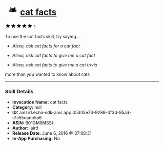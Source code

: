 # &nbsp;<img src="skill_icon" alt="cat facts icon" width="36"> [cat facts](http://alexa.amazon.com/#skills/amzn1.echo-sdk-ams.app.05305e73-9299-4f3d-95ad-c1c55daeb5a6)
![5 stars](../../images/ic_star_black_18dp_1x.png)![5 stars](../../images/ic_star_black_18dp_1x.png)![5 stars](../../images/ic_star_black_18dp_1x.png)![5 stars](../../images/ic_star_black_18dp_1x.png)![5 stars](../../images/ic_star_black_18dp_1x.png) 1

To use the cat facts skill, try saying...

* *Alexa, ask cat facts for a cat fact*

* *Alexa, ask cat facts to give me a cat fact*

* *Alexa, ask cat facts to give me a cat trivia*

more than you wanted to know about cats

***

### Skill Details

* **Invocation Name:** cat facts
* **Category:** null
* **ID:** amzn1.echo-sdk-ams.app.05305e73-9299-4f3d-95ad-c1c55daeb5a6
* **ASIN:** B01GM0MSSI
* **Author:** laird
* **Release Date:** June 6, 2016 @ 07:08:31
* **In-App Purchasing:** No

